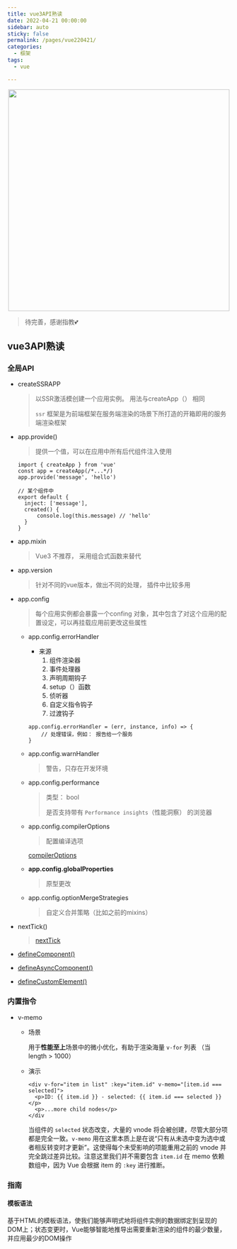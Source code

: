 ```yaml
---
title: vue3API熟读
date: 2022-04-21 00:00:00
sidebar: auto
sticky: false
permalink: /pages/vue220421/
categories: 
  - 框架
tags: 
  - vue

---
```


<p align="center">
  <img width="500" src="https://p18.qhimg.com/dmfd/2560_1440_/t01b2e930c2f1bcb2b9.jpg"/>
</p>



> 待完善，感谢指教💕
> <!-- more -->

## vue3API熟读

### 全局API

- createSSRAPP

  > 以SSR激活模创建一个应用实例。 用法与createApp（） 相同
  >
  > `ssr` 框架是为前端框架在服务端渲染的场景下所打造的开箱即用的服务端渲染框架

- app.provide()

  > 提供一个值，可以在应用中所有后代组件注入使用

  ```vue
  import { createApp } from 'vue'
  const app = createApp(/*...*/)
  app.provide('message', 'hello')
  
  // 某个组件中
  export default {
  	inject: ['message'],
  	created() {
  		console.log(this.message) // 'hello'
  	}
  }
  ```

- app.mixin

  > Vue3 不推荐， 采用组合式函数来替代

- app.version

  > 针对不同的vue版本，做出不同的处理， 插件中比较多用

- app.config

  > 每个应用实例都会暴露一个confing 对象，其中包含了对这个应用的配置设定，可以再挂载应用前更改这些属性

  - app.config.errorHandler

    - 来源
      1. 组件渲染器
      2. 事件处理器
      3. 声明周期钩子
      4. setup（）函数
      5. 侦听器
      6. 自定义指令钩子
      7. 过渡钩子

    ```
    app.config.errorHandler = (err, instance, info) => {
    	// 处理错误，例如： 报告给一个服务
    }
    ```

  - app.config.warnHandler

    > 警告，只存在开发环境

  - app.config.performance

    > 类型： bool
    >
    > 是否支持带有 `Performance insights`（性能洞察） 的浏览器

  - app.config.compilerOptions

    > 配置编译选项

    [compilerOptions](https://staging-cn.vuejs.org/api/application.html#app-config-compileroptions)

  - **app.config.globalProperties**

    > 原型更改

  - app.config.optionMergeStrategies

    > 自定义合并策略（比如之前的mixins）

- nextTick()

  > [nextTick](https://staging-cn.vuejs.org/api/general.html#nexttick)

- [defineComponent()](https://staging-cn.vuejs.org/api/general.html#definecomponent)

- [defineAsyncComponent()](https://staging-cn.vuejs.org/api/general.html#defineasynccomponent)

- [defineCustomElement()](https://staging-cn.vuejs.org/api/general.html#definecustomelement)

### 内置指令

- v-memo

  - 场景

    用于**性能至上**场景中的微小优化，有助于渲染海量 `v-for` 列表 （当 length > 1000）

  - 演示

    ```
    <div v-for="item in list" :key="item.id" v-memo="[item.id === selected]">
      <p>ID: {{ item.id }} - selected: {{ item.id === selected }}</p>
      <p>...more child nodes</p>
    </div
    ```

    当组件的 `selected` 状态改变，大量的 vnode 将会被创建，尽管大部分项都是完全一致。`v-memo` 用在这里本质上是在说“只有从未选中变为选中或者相反转变时才更新”。这使得每个未受影响的项能重用之前的 vnode 并完全跳过差异比较。注意这里我们并不需要包含 `item.id` 在 memo 依赖数组中，因为 Vue 会根据 item 的 `:key` 进行推断。

  

### 指南

#### 模板语法

基于HTML的模板语法，使我们能够声明式地将组件实例的数据绑定到呈现的DOM上；状态变更时，Vue能够智能地推导出需要重新渲染的组件的最少数量，并应用最少的DOM操作

#### <script setup>

为了解决在 setup() 函数中手动暴露状态和方法可能非常繁琐

#### reactive() 的局限性

1. 仅对对象类型有效（对象，数组，map、set、这样的结合类型），对string、number、boolean类型无效

2. 通过property进行访问追踪的，不可“随意的替换”一个响应式对象，可能导致响应式链接丢失

   ```javascript
   let state = reactive({ count: 0 })
   // 场景1
   state = reactive({count: 1})
   
   // 场景2
   let n = state.count
   n++
   
   // 场景3
   let {count} = state
   count++
   
   // 场景4
   callSomeFunction(state.count)
   ```

#### 计算属性

1. 计算属性

   ```javascript
   const publishedBooksMessage = computed(() => {
   	return author.books.length > 0 ? 'yes' : 'No'
   })
   ```

   > 返回值为一个计算属性ref

2. 计算属性 VS 方法

   计算属性值会基于其响应式依赖被缓存

   方法调用 **总是**会在渲染发生时再次执行函数

3. 最佳实践

   - 计算属性不应有副作用

     计算函数的职责仅为计算和返回值（不要再计算函数中做异步请求或者更改DOM）

     根据其他值派生一个值

   - 避免直接修改计算属性

     临时快照

#### 类与样式绑定

1. 和组件配合

   > V3已去除根组件标签，所以新的组件可以有多个根标签

   - 有一个根标签

     ```html
     // 父组件
     <my-component class="baz boo"></my-component>
     // 子组件
     <p class="foo bar">Hi!</p>
     
     
     // 渲染出来的html
     <p class="foo bar baz boo">Hi!</p>
     ```

   - 有多个根标签

     通过 `$attrs` property来实现指定

     ```html
     // 父组件
     <my-component class="baz"></my-component>
     // 子组件
     <p class="$attrs.class">Hi!</p>
     <span>This is a child component</span>
     
     
     // 渲染出来的html
     <p class="baz">Hi!</p>
     <span>This is a child component</span>
     ```


#### 列表渲染

1. 使用结构赋值

   ```html
   <li v-for="{message} in items">
   	{{ message }}
   </li>
   
   // 有index索引时
   <li v-for="({message}, index) in items">
   	{{ message }} {{ index }}
   </li>
   ```

2. 也可以使用 `of` 来作为分隔符代替 `in`, 这和 JavaScript 的迭代器语法非常相似

   ```html
   <div v-for="item of items"></div>
   ```

3. **v-for 与 v-if 优先级**

   > 我们不推荐在同一元素上使用 `v-if`  和 `v-for`

   - `V2`版本

     ```html
     // 处于同一节点时，v-for的优先级比v-if 更高
     
     // 优化
     <template v-if="todos.length">
         <li v-for="todo in todos">
         	{{ todo }}
         </li>
     </template>
     <template v-else>No todos lefts!</template>
     ```

   - `V3`版本

     ```html
     // 处于同一节点时，v-if比v-for的优先级更高，v-if的条件将无法访问到 v-for作用域内定义的变量别名
     <li v-for="todo in todos" v-if="!todo.isCoplete">
     	{{ to.name }}
     </li>
     // 抛出错误，属性todo没有在该实例上定义
     
     <template v-for="todo in todos">
     	<li v-if="!todo.isComplete">
         	{{ todo.name }}
         </li>
     </template>
     ```

4. 通过key管理状态

   - 最高效

     只适用于列表渲染输出，**不依赖子组件状态或者临时DOM状态**（例如表单输入值）

   - 推荐

     在任何可行的时候为 `v-for`提供一个`key` attribute, 除非所迭代的DOM内容非常简单；有意依赖默认行为获得性能增益

5. 组件上使用 `v-for`

   ```
   // 可以直接在组件上使用 v-for, 和其他任何一般的元素没有区别（别忘记提供一个key）
   // 因为组件有自己独立的作用域。为了将迭代后的数据传递到组件中，我们还是应该使用prop：
   ```

6. 数组变化侦测

   - 变更方法

     7个，对原有数组进行变更，改变原数组

   - 非变更方法

     不改变原数组，返回一个新数组；将旧的数组替换为新的

7. 展示过滤或排序后的结果

   > 在计算属性中使用 `reverse()` 和 `sort()` 请保持谨慎！这两个方法将变更原始数组，计算函数中不应该那么做

   ```javascript
   // 请在调用这些方法之前创建一个原数组的副本
   
   - return numbers.reverse()
   + retrun [...numbers].reverse()
   ```

#### 事件处理

1. 监听事件

   - 内联事件处理器

     > 处理简单场景

     ```javascript
     const count = ref(0)
     // template
     <button @click="count++">Add 1</button>
     ```

     ```html
     <script setup>
     function greet(e, str) {
         console.log(e, str)
         // PointerEvent {...}   'hello'
     }
     </script>
     
     <template>
     	<button @click="greet($event, 'hello')"></button>
     </template>
     ```

   - 方法事件处理器

     > **需要使用默认值和手动传参一同使用时**

     ```html
     <script setup>
     function greet(event) {
         console.log(e, str)
         // PointerEvent {...}   'hello'
     }
     </script>
     
     <template>
     	<button @click="greet"></button>
     </template>
     ```

   |   事件   |             案例             |
   | :------: | :--------------------------: |
   | 内联事件 | foo() :携带括号      count++ |
   | 方法事件 |   foo、foo.bar、foo['bar']   |

2. 事件修饰符

   > 专注于数据逻辑而不用处理DOM事件的细节

   ```
   stop
   prevent
   self
   capture
   once
   passive
   // 可以链式调用， 注意前后顺序
   ```

3. 按键修饰符

4. 鼠标按键修饰符

#### 表单输入绑定

> 背景： 在前端处理表单时，我们常常需要将表单输入框的内容同步给JavaScript 中响应的变量。手动连接值绑定和更改事件监听器可能会很麻烦

```html
<input :value="text" @input="event => text = event.target.value">
```

- vue**智能的处理三类不同类型**的输入

  1. 文本类型的 `input` 和 `textarea`  使用 `value` 属性和`input`事件
  2. `<input type="checkbox">` 和`<input type="radio">`  使用 `checked`和 `change`事件
  3. `<select>`使用 `value`作为prop， `change`作为事件

- 修饰符

  ```
  .lazy // change事件后更新数据
  .number
  .trim
  ```

- 组件上的 `v-model`

#### 声命周期

> 每一个组件实例在创建时经历的一些初始化步骤

- 数据劫持 - 数据侦听
- 编译模板
- 挂载实例到DOM
- 数据变化时更新DOM

在此过程中，也会执行一些称为生命钩子的函数，让开发者能够在特定的阶段添加自己的代码

#### 侦听器

> 应对一些状态的变化，我们需要运行写 “**副作用**”

- 更改DOM
- 根据异步操作的结果，去修改另一处的状态
  - 定时器
  - 发请求

1. 侦听来源类型（常用前两种）

   - ref (包括计算属性)

     ```
     const x = ref(0)
     
     watch(x, (newX) => {
       console.log(`x is ${newX}`)
     })
     ```

   - reactive

     > 使用getter函数来去侦听 reactive对象

     ```
     const obj = reactvie({count: 0})
     // 以下操作不起作用，因为你向 watch（）传入了一个number
     watch(obj.count, (count)=>{
     	console.log('xxx')
     })
     
     // 正确写法
     watch(
     	() => obj.count,
     	(count) => {
     		console.log(xxx)
     	}
     )
     ```

   - getter函数

   - 多个来源组成的数组

2. watch 和 watchEffect 的区别

   - 不同点

     - 监听属性个数

       watch 一个（明确指定）

       watchEffect 多个  （初始化执行一次，去收集下要监听的是哪几个）

     - 初始化是否执行

       watch (只有设置 immediate:true) ,初始化才会执行 **懒执行**

       watchEffect执行

   - 相同点

     应对一些状态的变化，运行一些 **副作用**

   - 理解词

     **副作用、纯函数、依赖追踪**

3. watchEffect 使用场景

   之前**需要初始化监听属性** 的场景， 写法上可以更优雅，简化代码

4. 回调中触碰DOM

   如果想在侦听器回调中能访问被 Vue 更新**之后**的DOM，你需要指明 `flush: 'post'` 选项：

   ```
   watch(source, callback, {
     flush: 'post'
   })
   
   watchEffect(callback, {
     flush: 'post'
   })
   ```

#### 模板ref

1. 创建ref

   > 为了通过组合式API获得该模板ref，我们需要声明一个**同名**的ref：   

   ![img](https://staticqn.qizuang.com/custom/20220611/FhFM6lF8QSarKUxmubH8n0-Yenw-)
